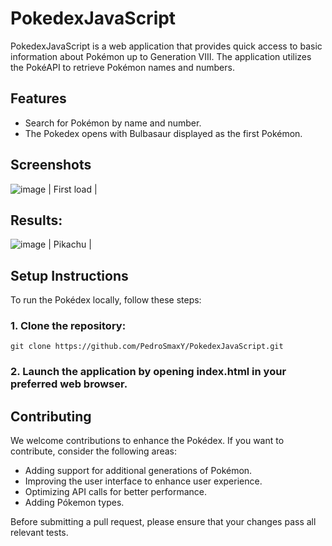 # PokedexJavaScript

PokedexJavaScript is a web application that provides quick access to basic information about Pokémon up to Generation VIII. 
The application utilizes the PokéAPI to retrieve Pokémon names and numbers.

## Features

- Search for Pokémon by name and number.
- The Pokedex opens with Bulbasaur displayed as the first Pokémon.

## Screenshots


![image](https://github.com/PedroSmaxY/PokedexJavaScript/assets/127573080/d923fd0c-2b9c-4964-b504-8843750d961f) | First load |

## Results:


![image](https://github.com/PedroSmaxY/PokedexJavaScript/assets/127573080/992d1cfb-b817-4f9c-962e-e1e0fbe24158) | Pikachu |

## Setup Instructions
To run the Pokédex locally, follow these steps:
### 1. Clone the repository:
`git clone https://github.com/PedroSmaxY/PokedexJavaScript.git`

### 2. Launch the application by opening index.html in your preferred web browser.

## Contributing
We welcome contributions to enhance the Pokédex. If you want to contribute, consider the following areas:

- Adding support for additional generations of Pokémon.
- Improving the user interface to enhance user experience.
- Optimizing API calls for better performance.
- Adding Pókemon types.

Before submitting a pull request, please ensure that your changes pass all relevant tests.
